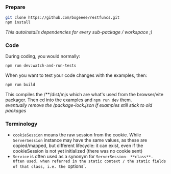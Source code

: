 ### Prepare

```bash
git clone https://github.com/bogeeee/restfuncs.git
npm install
```
_This autoinstalls dependencies for every sub-package / workspace ;)_


### Code

During coding, you would normally:
```bash
npm run dev:watch-and-run-tests
```

When you want to test your code changes with the examples, then:
```bash
npm run build
```
This compiles the /**/dist/mjs which are what's used from the browser/vite packager. Then cd into the examples and `npm run dev` them.    
_eventually remove the /package-lock.json if examples still stick to old packages_

### Terminology
- `cookieSession` means the raw session from the cookie. While `ServerSession` instance may have the same values, as these are copied/mapped, but different lifecycle: it can exist, even if the cookieSession is not yet initialized (there was no cookie sent)
- `Service` is often used as a synonym for `ServerSession- **class**. Often used, when referred in the static context / the static fields of that class, i.e. the `options`.